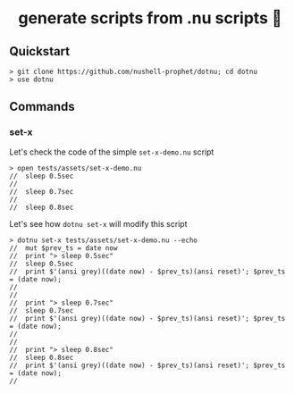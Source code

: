 <h1 align="center">generate scripts from .nu scripts ﻿🤯</h1>

## Quickstart

```nushell no-run
> git clone https://github.com/nushell-prophet/dotnu; cd dotnu
> use dotnu
```

## Commands

### set-x

Let's check the code of the simple `set-x-demo.nu` script

```nushell indent-output
> open tests/assets/set-x-demo.nu
//  sleep 0.5sec
//
//  sleep 0.7sec
//
//  sleep 0.8sec
```
Let's see how `dotnu set-x` will modify this script

```nushell indent-output
> dotnu set-x tests/assets/set-x-demo.nu --echo
//  mut $prev_ts = date now
//  print "> sleep 0.5sec"
//  sleep 0.5sec
//  print $'(ansi grey)((date now) - $prev_ts)(ansi reset)'; $prev_ts = (date now);
//
//
//  print "> sleep 0.7sec"
//  sleep 0.7sec
//  print $'(ansi grey)((date now) - $prev_ts)(ansi reset)'; $prev_ts = (date now);
//
//
//  print "> sleep 0.8sec"
//  sleep 0.8sec
//  print $'(ansi grey)((date now) - $prev_ts)(ansi reset)'; $prev_ts = (date now);
//
```
